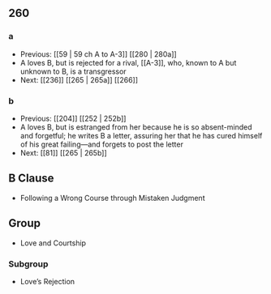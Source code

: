 ## 260
### a
- Previous: [[59 | 59 ch A to A-3]] [[280 | 280a]] 
- A loves B, but is rejected for a rival, [[A-3]], who, known to A but unknown to B, is a transgressor
- Next: [[236]] [[265 | 265a]] [[266]] 

### b
- Previous: [[204]] [[252 | 252b]] 
- A loves B, but is estranged from her because he is so absent-minded and forgetful; he writes B a letter, assuring her that he has cured himself of his great failing—and forgets to post the letter
- Next: [[81]] [[265 | 265b]] 

## B Clause
- Following a Wrong Course through Mistaken Judgment

## Group
- Love and Courtship

### Subgroup
- Love’s Rejection


